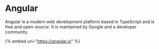 # Angular

Angular is a modern web development platform based in TypeScript and is free and open-source. It is maintained by Google and a developer community.

{% embed url="https://angular.io" %}



